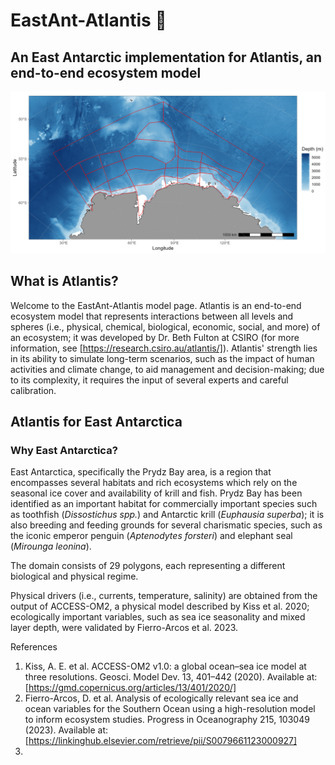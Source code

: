 # EastAnt-Atlantis :penguin:
## An East Antarctic implementation for Atlantis, an end-to-end ecosystem model

![model](https://github.com/East-Antarctic-Atlantis-model/EADocumentation/blob/main/figures/img.png)

## What is Atlantis?
Welcome to the EastAnt-Atlantis model page. Atlantis is an end-to-end ecosystem model that represents interactions between all levels and spheres (i.e., physical, chemical, biological, economic, social, and more) of an ecosystem; it was developed by Dr. Beth Fulton at CSIRO (for more information, see [https://research.csiro.au/atlantis/]). Atlantis' strength lies in its ability to simulate long-term scenarios, such as the impact of human activities and climate change, to aid management and decision-making; due to its complexity, it requires the input of several experts and careful calibration.

## Atlantis for East Antarctica
### Why East Antarctica?
East Antarctica, specifically the Prydz Bay area, is a region that encompasses several habitats and rich ecosystems which rely on the seasonal ice cover and availability of krill and fish. Prydz Bay has been identified as an important habitat for commercially important species such as toothfish (*Dissostichus spp.*) and Antarctic krill (*Euphausia superba*); it is also breeding and feeding grounds for several charismatic species, such as the iconic emperor penguin (*Aptenodytes forsteri*) and elephant seal (*Mirounga leonina*). 

The domain consists of 29 polygons, each representing a different biological and physical regime. 

Physical drivers (i.e., currents, temperature, salinity) are obtained from the output of ACCESS-OM2, a physical model described by Kiss et al. 2020; ecologically important variables, such as sea ice seasonality and mixed layer depth, were validated by Fierro-Arcos et al. 2023.

References
1. Kiss, A. E. et al. ACCESS-OM2 v1.0: a global ocean–sea ice model at three resolutions. Geosci. Model Dev. 13, 401–442 (2020). Available at: [https://gmd.copernicus.org/articles/13/401/2020/]
2. Fierro-Arcos, D. et al. Analysis of ecologically relevant sea ice and ocean variables for the Southern Ocean using a high-resolution model to inform ecosystem studies. Progress in Oceanography 215, 103049 (2023). Available at: [https://linkinghub.elsevier.com/retrieve/pii/S0079661123000927]
3. 


